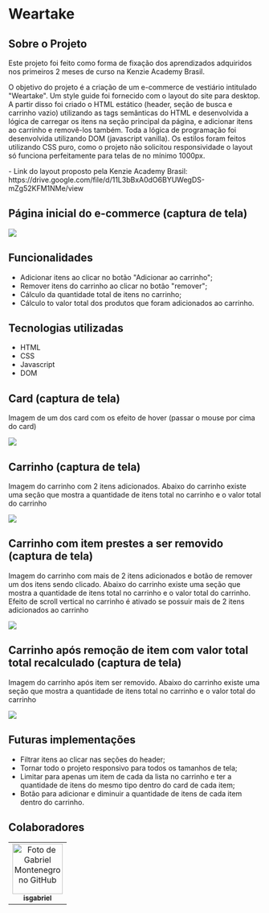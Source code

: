 # Weartake

  ## Sobre o Projeto
  <p>Este projeto foi feito como forma de fixação dos aprendizados adquiridos nos primeiros 2 meses de curso na Kenzie Academy Brasil.</p>
  <p>O objetivo do projeto é a criação de um e-commerce de vestiário intitulado "Weartake". Um style guide foi fornecido com o layout do site para desktop. A partir disso foi criado o HTML estático (header, seção de busca e carrinho vazio) utilizando as tags semânticas do HTML e desenvolvida a lógica de carregar os itens na seção principal da página, e adicionar itens ao carrinho e removê-los também. Toda a lógica de programação foi desenvolvida utilizando DOM (javascript vanilla). Os estilos foram feitos utilizando CSS puro, como o projeto não solicitou responsividade o layout só funciona perfeitamente para telas de no mínimo 1000px.</p>
    - Link do layout proposto pela Kenzie Academy Brasil: https://drive.google.com/file/d/11L3bBxA0dO6BYUWegDS-mZg52KFM1NMe/view
  
  ## Página inicial do e-commerce (captura de tela)

![](https://raw.githubusercontent.com/isgabriel/m1-capstone-ecommerce_isgabriel/main/src/readme/weartake%20completo.png)

  ## Funcionalidades
  - Adicionar itens ao clicar no botão "Adicionar ao carrinho";   
  - Remover itens do carrinho ao clicar no botão "remover";
  - Cálculo da quantidade total de itens no carrinho;
  - Cálculo to valor total dos produtos que foram adicionados ao carrinho.
 
  ## Tecnologias utilizadas
  - HTML
  - CSS
  - Javascript
  - DOM


  ## Card (captura de tela)
   <p>Imagem de um dos card com os efeito de hover (passar o mouse por cima do card)</p>
    
   ![](https://raw.githubusercontent.com/isgabriel/m1-capstone-ecommerce_isgabriel/main/src/readme/weartake_card_add-item.png)
   
  ## Carrinho (captura de tela)
   <p>Imagem do carrinho com 2 itens adicionados. Abaixo do carrinho existe uma seção que mostra a quantidade de itens total no carrinho e o valor total do carrinho</p>
   
  ![](https://raw.githubusercontent.com/isgabriel/m1-capstone-ecommerce_isgabriel/main/src/readme/weartake_cart_2_items.png)
  
  ## Carrinho com item prestes a ser removido (captura de tela)
   <p>Imagem do carrinho com mais de 2 itens adicionados e botão de remover um dos itens sendo clicado. Abaixo do carrinho existe uma seção que mostra a quantidade de itens total no carrinho e o valor total do carrinho. Efeito de scroll vertical no carrinho é ativado se possuir mais de 2 itens adicionados ao carrinho</p>
     
  ![](https://raw.githubusercontent.com/isgabriel/m1-capstone-ecommerce_isgabriel/main/src/readme/weartake_cart_3_items_and_remove_button.png)
  
  ## Carrinho após remoção de item com valor total total recalculado (captura de tela)
   <p>Imagem do carrinho após item ser removido. Abaixo do carrinho existe uma seção que mostra a quantidade de itens total no carrinho e o valor total do carrinho</p>
   
  ![](https://raw.githubusercontent.com/isgabriel/m1-capstone-ecommerce_isgabriel/main/src/readme/wearktake_removed_item.png)
  
  ## Futuras implementações
  - Filtrar itens ao clicar nas seções do header;
  - Tornar todo o projeto responsivo para todos os tamanhos de tela;
  - Limitar para apenas um item de cada da lista no carrinho e ter a quantidade de itens do mesmo tipo dentro do card de cada item;
  - Botão para adicionar e diminuir a quantidade de itens de cada item dentro do carrinho.

  ## Colaboradores
<table>
  <tr>
    <td align="center">
      <a href="http://github.com/isgabriel">
        <img src="https://avatars.githubusercontent.com/u/100328347?v=4" width="100px;" alt="Foto de Gabriel Montenegro no GitHub"/><br>
        <sub>
          <b>isgabriel</b>
        </sub>
      </a>
    </td>
  </tr>
</table>
